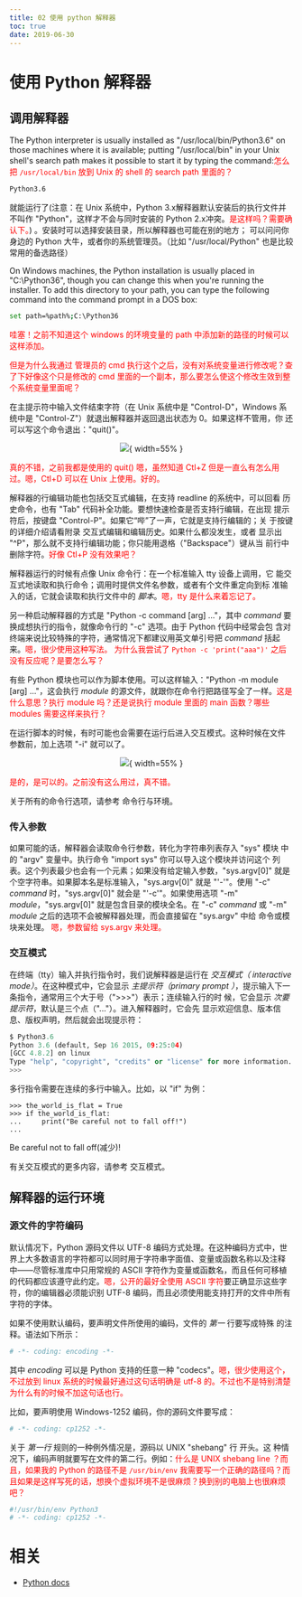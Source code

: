 ```yaml
---
title: 02 使用 python 解释器
toc: true
date: 2019-06-30
---
```

# 使用 Python 解释器


## 调用解释器

The Python interpreter is usually installed as "/usr/local/bin/Python3.6" on those machines where it is available; putting "/usr/local/bin" in your Unix shell's search path makes it possible to start it by typing the command:<span style="color:red;">怎么把 `/usr/local/bin` 放到 Unix 的 shell 的 search path 里面的？</span>

```sh
Python3.6
```

就能运行了(注意：在 Unix 系统中，Python 3.x解释器默认安装后的执行文件并不叫作 "Python"，这样才不会与同时安装的 Python 2.x冲突。<span style="color:red;">是这样吗？需要确认下。</span>) 。安装时可以选择安装目录，所以解释器也可能在别的地方；
可以问问你身边的 Python 大牛，或者你的系统管理员。（比如
"/usr/local/Python" 也是比较常用的备选路径）

On Windows machines, the Python installation is usually placed in
"C:\Python36", though you can change this when you're running the
installer.  To add this directory to your path,  you can type the
following command into the command prompt in a DOS box:

```sh
set path=%path%;C:\Python36
```

<span style="color:red;">哇塞！之前不知道这个 windows 的环境变量的 path 中添加新的路径的时候可以这样添加。</span>

<span style="color:red;">但是为什么我通过 管理员的 cmd 执行这个之后，没有对系统变量进行修改呢？查了下好像这个只是修改的 cmd 里面的一个副本，那么要怎么使这个修改生效到整个系统变量里面呢？</span>

在主提示符中输入文件结束字符（在 Unix 系统中是 "Control-D"，Windows 系
统中是 "Control-Z"）就退出解释器并返回退出状态为 0。如果这样不管用，你
还可以写这个命令退出："quit()"。

<center>

![](http://images.iterate.site/blog/image/20190630/farplXXTuFDN.png?imageslim){ width=55% }

</center>

<span style="color:red;">真的不错，之前我都是使用的 quit() 嗯，虽然知道 Ctl+Z 但是一直么有怎么用过。嗯，Ctl+D 可以在 Unix 上使用。好的。</span>


解释器的行编辑功能也包括交互式编辑，在支持 readline 的系统中，可以回看
历史命令，也有 "Tab" 代码补全功能。要想快速检查是否支持行编辑，在出现
提示符后，按键盘 "Control-P"。如果它“哔”了一声，它就是支持行编辑的；关
于按键的详细介绍请看附录 交互式编辑和编辑历史。如果什么都没发生，或者
显示出 "^P"，那么就不支持行编辑功能；你只能用退格（"Backspace"）键从当
前行中删除字符。<span style="color:red;">好像 Ctl+P 没有效果吧？</span>

解释器运行的时候有点像 Unix 命令行：在一个标准输入 tty 设备上调用，它
能交互式地读取和执行命令；调用时提供文件名参数，或者有个文件重定向到标
准输入的话，它就会读取和执行文件中的 *脚本*。<span style="color:red;">嗯，tty 是什么来着忘记了。</span>

另一种启动解释器的方式是 "Python -c command [arg] ..."，其中 *command*
要换成想执行的指令，就像命令行的 "-c" 选项。由于 Python 代码中经常会包
含对终端来说比较特殊的字符，通常情况下都建议用英文单引号把 *command*
括起来。<span style="color:red;">嗯，很少使用这种写法。</span> <span style="color:red;">为什么我尝试了 `Python -c 'print("aaa")'` 之后没有反应呢？是要怎么写？</span>

有些 Python 模块也可以作为脚本使用。可以这样输入："Python -m module [arg] ..."，这会执行 *module* 的源文件，就跟你在命令行把路径写全了一样。<span style="color:red;">这是什么意思？执行 module 吗？还是说执行 module 里面的 main 函数？哪些 modules 需要这样来执行？</span>

在运行脚本的时候，有时可能也会需要在运行后进入交互模式。这种时候在文件
参数前，加上选项 "-i" 就可以了。

<center>

![](http://images.iterate.site/blog/image/20190630/U74pu22OQovJ.png?imageslim){ width=55% }
</center>

<span style="color:red;">是的，是可以的。之前没有这么用过，真不错。</span>


关于所有的命令行选项，请参考 命令行与环境。


### 传入参数

如果可能的话，解释器会读取命令行参数，转化为字符串列表存入 "sys" 模块
中的 "argv" 变量中。执行命令 "import sys" 你可以导入这个模块并访问这个
列表。这个列表最少也会有一个元素；如果没有给定输入参数，"sys.argv[0]"
就是个空字符串。如果脚本名是标准输入，"sys.argv[0]" 就是 "'-'"。使用
"-c" *command* 时，"sys.argv[0]" 就会是 "'-c'"。如果使用选项 "-m"
*module*，"sys.argv[0]" 就是包含目录的模块全名。在 "-c" *command* 或
"-m" *module* 之后的选项不会被解释器处理，而会直接留在 "sys.argv" 中给
命令或模块来处理。 <span style="color:red;">嗯，参数留给 sys.argv 来处理。</span>


### 交互模式

在终端（tty）输入并执行指令时，我们说解释器是运行在 *交互模式（
interactive mode）*。在这种模式中，它会显示 *主提示符（primary prompt
）*，提示输入下一条指令，通常用三个大于号（">>>"）表示；连续输入行的时
候，它会显示 *次要提示符*，默认是三个点（"..."）。进入解释器时，它会先
显示欢迎信息、版本信息、版权声明，然后就会出现提示符：

```py
$ Python3.6
Python 3.6 (default, Sep 16 2015, 09:25:04)
[GCC 4.8.2] on linux
Type "help", "copyright", "credits" or "license" for more information.
>>>
```

多行指令需要在连续的多行中输入。比如，以 "if" 为例：

```
>>> the_world_is_flat = True
>>> if the_world_is_flat:
...     print("Be careful not to fall off!")
...
```

Be careful not to fall off(减少)!

有关交互模式的更多内容，请参考 交互模式。


## 解释器的运行环境


### 源文件的字符编码

默认情况下，Python 源码文件以 UTF-8 编码方式处理。在这种编码方式中，世
界上大多数语言的字符都可以同时用于字符串字面值、变量或函数名称以及注释
中——尽管标准库中只用常规的 ASCII 字符作为变量或函数名，而且任何可移植
的代码都应该遵守此约定。<span style="color:red;">嗯，公开的最好全使用 ASCII 字符</span>要正确显示这些字符，你的编辑器必须能识别 UTF-8
编码，而且必须使用能支持打开的文件中所有字符的字体。

如果不使用默认编码，要声明文件所使用的编码，文件的 *第一* 行要写成特殊
的注释。语法如下所示：

```py
# -*- coding: encoding -*-
```

其中 *encoding* 可以是 Python 支持的任意一种 "codecs"。<span style="color:red;">嗯，很少使用这个，不过放到 linux 系统的时候最好通过这句话明确是 utf-8 的。不过也不是特别清楚为什么有的时候不加这句话也行。</span>

比如，要声明使用 Windows-1252 编码，你的源码文件要写成：

```py
# -*- coding: cp1252 -*-
```

关于 *第一行* 规则的一种例外情况是，源码以 UNIX "shebang" 行 开头。这
种情况下，编码声明就要写在文件的第二行。例如：<span style="color:red;">什么是 UNIX shebang line ？而且，如果我的 Python 的路径不是 `/usr/bin/env` 我需要写一个正确的路径吗？而且如果是这样写死的话，想换个虚拟环境不是很麻烦？换到别的电脑上也很麻烦吧？</span>

```py
#!/usr/bin/env Python3
# -*- coding: cp1252 -*-
```



# 相关

- [Python docs](https://docs.Python.org/zh-cn/3.6/)
